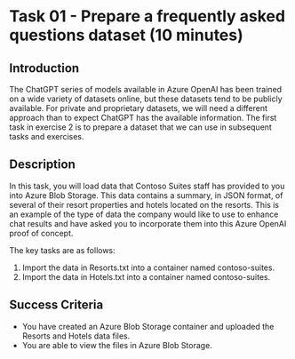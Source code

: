 # Task 01 - Prepare a frequently asked questions dataset (10 minutes)

## Introduction

The ChatGPT series of models available in Azure OpenAI has been trained on a wide variety of datasets online, but these datasets tend to be publicly available. For private and proprietary datasets, we will need a different approach than to expect ChatGPT has the available information. The first task in exercise 2 is to prepare a dataset that we can use in subsequent tasks and exercises.

## Description

In this task, you will load data that Contoso Suites staff has provided to you into Azure Blob Storage. This data contains a summary, in JSON format, of several of their resort properties and hotels located on the resorts. This is an example of the type of data the company would like to use to enhance chat results and have asked you to incorporate them into this Azure OpenAI proof of concept.

The key tasks are as follows:

1. Import the data in Resorts.txt into a container named contoso-suites.
2. Import the data in Hotels.txt into a container named contoso-suites.

## Success Criteria

- You have created an Azure Blob Storage container and uploaded the Resorts and Hotels data files.
- You are able to view the files in Azure Blob Storage.
